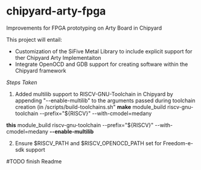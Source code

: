 # chipyard-arty-fpga
Improvements for FPGA prototyping on Arty Board in Chipyard

This project will entail:
* Customization of the SiFive Metal Library to include explicit support 
for ther Chipyard Arty Implementaiton
* Integrate OpenOCD and GDB support for creating software within the Chipyard framework

*Steps Taken*

1. Added multilib support to RISCV-GNU-Toolchain in Chipyard by appending "--enable-multilib" to the arguments passed during toolchain creation (in /scripts/build-toolchains.sh"
**make** module\_build riscv-gnu-toolchain --prefix="${RISCV}" --with-cmodel=medany

**this** module\_build riscv-gnu-toolchain --prefix="${RISCV}" --with-cmodel=medany **--enable-multilib**

2. Ensure $RISCV\_PATH and $RISCV\_OPENOCD\_PATH set for Freedom-e-sdk support

#TODO finish Readme
